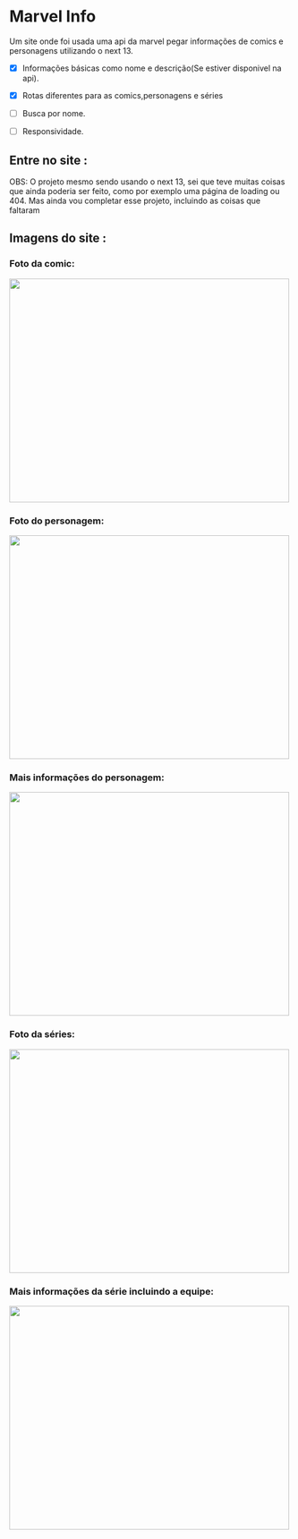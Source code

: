 <h1>Marvel Info</h1>
<p>
Um site onde foi usada uma api da marvel pegar informações de comics e personagens utilizando o next 13.
</p>

- [x] Informações básicas como nome e descrição(Se estiver disponivel na api).

- [x] Rotas diferentes para as comics,personagens e séries

- [ ] Busca por nome.

- [ ] Responsividade.


<h2>Entre no site :</h2>


<p>OBS: O projeto mesmo sendo usando o next 13, sei que teve muitas coisas que ainda poderia ser feito, como por exemplo uma página de loading ou 404. Mas ainda vou completar esse projeto, incluindo as coisas que faltaram </p>

<h2>Imagens do site :</h2>


<h3>Foto da comic: </h3>

<img src='https://user-images.githubusercontent.com/97197486/232931450-945fd059-b21e-49ea-befb-3c4c54832c04.png' width=500 height=400 /> 

<h3>Foto do personagem: </h3>

<img src='https://user-images.githubusercontent.com/97197486/232931690-dd0c7b8b-ad50-47d9-9c50-7fa0056befec.png' width=500 height=400 /> 

<h3>Mais informações do personagem: </h3>

<img src='https://user-images.githubusercontent.com/97197486/232931960-feb2dd17-66f1-4431-855c-ef5c73b48a7c.png' width=500 height=400 /> 

<h3>Foto da séries: </h3>

<img src='https://user-images.githubusercontent.com/97197486/232932521-6308f1e0-d9f5-417c-b0b9-a33589e34a2f.png' width=500 height=400 /> 

<h3>Mais informações da série incluindo a equipe: </h3>

<img src='https://user-images.githubusercontent.com/97197486/232933185-86431347-8b3c-4f6d-bb21-da84ff280fb2.png' width=500 height=400 /> 
